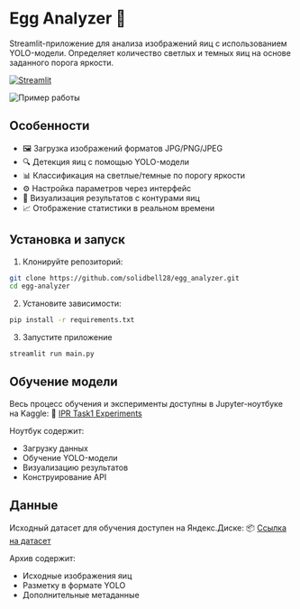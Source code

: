 # Egg Analyzer 🥚  

Streamlit-приложение для анализа изображений яиц с использованием YOLO-модели. Определяет количество светлых и темных яиц на основе заданного порога яркости.  

[![Streamlit](https://static.streamlit.io/badges/streamlit_badge_black_white.svg)](https://your-app-url.streamlit.app/)  

![Пример работы](screenshots/demo.gif)  

## Особенности  

- 🖼️ Загрузка изображений форматов JPG/PNG/JPEG  
- 🔍 Детекция яиц с помощью YOLO-модели  
- 📊 Классификация на светлые/темные по порогу яркости  
- ⚙️ Настройка параметров через интерфейс  
- 📍 Визуализация результатов с контурами яиц
- 📈 Отображение статистики в реальном времени  

## Установка и запуск  

1. Клонируйте репозиторий:
```bash 
git clone https://github.com/solidbell28/egg_analyzer.git 
cd egg-analyzer
```
2. Установите зависимости:
```bash
pip install -r requirements.txt
```
3. Запустите приложение
```bash
streamlit run main.py  
```

## Обучение модели
Весь процесс обучения и эксперименты доступны в Jupyter-ноутбуке на Kaggle:
🔬 [IPR Task1 Experiments](https://www.kaggle.com/code/kinging/ipr-task1-experiments)

Ноутбук содержит:
- Загрузку данных
- Обучение YOLO-модели
- Визуализацию результатов
- Конструирование API

## Данные
Исходный датасет для обучения доступен на Яндекс.Диске:
📦 [Ссылка на датасет](https://disk.yandex.ru/client/disk/IPR/Task_1)

Архив содержит:
- Исходные изображения яиц
- Разметку в формате YOLO
- Дополнительные метаданные
